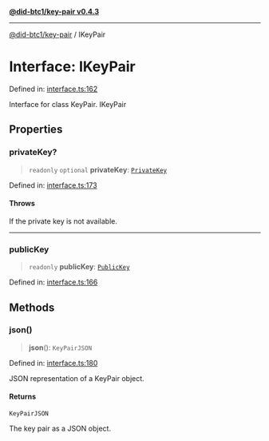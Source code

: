 [**@did-btc1/key-pair v0.4.3**](../README.md)

***

[@did-btc1/key-pair](../globals.md) / IKeyPair

# Interface: IKeyPair

Defined in: [interface.ts:162](https://github.com/jintekc/did-btc1-js/blob/4e83e31069f73b9a38a52892558302bd20237e8b/packages/key-pair/src/interface.ts#L162)

Interface for class KeyPair.
 IKeyPair

## Properties

### privateKey?

> `readonly` `optional` **privateKey**: [`PrivateKey`](../classes/PrivateKey.md)

Defined in: [interface.ts:173](https://github.com/jintekc/did-btc1-js/blob/4e83e31069f73b9a38a52892558302bd20237e8b/packages/key-pair/src/interface.ts#L173)

#### Throws

If the private key is not available.

***

### publicKey

> `readonly` **publicKey**: [`PublicKey`](../classes/PublicKey.md)

Defined in: [interface.ts:166](https://github.com/jintekc/did-btc1-js/blob/4e83e31069f73b9a38a52892558302bd20237e8b/packages/key-pair/src/interface.ts#L166)

## Methods

### json()

> **json**(): `KeyPairJSON`

Defined in: [interface.ts:180](https://github.com/jintekc/did-btc1-js/blob/4e83e31069f73b9a38a52892558302bd20237e8b/packages/key-pair/src/interface.ts#L180)

JSON representation of a KeyPair object.

#### Returns

`KeyPairJSON`

The key pair as a JSON object.
